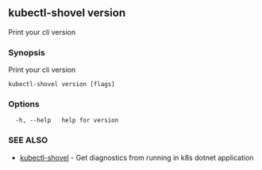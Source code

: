 ## kubectl-shovel version

Print your cli version

### Synopsis

Print your cli version

```
kubectl-shovel version [flags]
```

### Options

```
  -h, --help   help for version
```

### SEE ALSO

* [kubectl-shovel](kubectl-shovel.md)	 - Get diagnostics from running in k8s dotnet application

